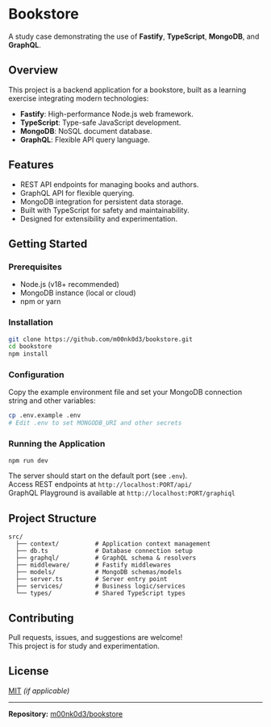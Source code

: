 # Bookstore

A study case demonstrating the use of **Fastify**, **TypeScript**, **MongoDB**, and **GraphQL**.

## Overview

This project is a backend application for a bookstore, built as a learning exercise integrating modern technologies:

- **Fastify**: High-performance Node.js web framework.
- **TypeScript**: Type-safe JavaScript development.
- **MongoDB**: NoSQL document database.
- **GraphQL**: Flexible API query language.

## Features

- REST API endpoints for managing books and authors.
- GraphQL API for flexible querying.
- MongoDB integration for persistent data storage.
- Built with TypeScript for safety and maintainability.
- Designed for extensibility and experimentation.

## Getting Started

### Prerequisites

- Node.js (v18+ recommended)
- MongoDB instance (local or cloud)
- npm or yarn

### Installation

```bash
git clone https://github.com/m00nk0d3/bookstore.git
cd bookstore
npm install
```

### Configuration

Copy the example environment file and set your MongoDB connection string and other variables:

```bash
cp .env.example .env
# Edit .env to set MONGODB_URI and other secrets
```

### Running the Application

```bash
npm run dev
```

The server should start on the default port (see `.env`).  
Access REST endpoints at `http://localhost:PORT/api/`  
GraphQL Playground is available at `http://localhost:PORT/graphiql`

## Project Structure

```
src/
  ├── context/          # Application context management
  ├── db.ts             # Database connection setup
  ├── graphql/          # GraphQL schema & resolvers
  ├── middleware/       # Fastify middlewares
  ├── models/           # MongoDB schemas/models
  ├── server.ts         # Server entry point
  ├── services/         # Business logic/services
  └── types/            # Shared TypeScript types
```

## Contributing

Pull requests, issues, and suggestions are welcome!  
This project is for study and experimentation.

## License

[MIT](LICENSE) *(if applicable)*

---

**Repository:** [m00nk0d3/bookstore](https://github.com/m00nk0d3/bookstore)
